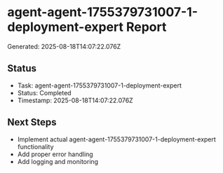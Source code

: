 # agent-agent-1755379731007-1-deployment-expert Report

Generated: 2025-08-18T14:07:22.076Z

## Status
- Task: agent-agent-1755379731007-1-deployment-expert
- Status: Completed
- Timestamp: 2025-08-18T14:07:22.076Z

## Next Steps
- Implement actual agent-agent-1755379731007-1-deployment-expert functionality
- Add proper error handling
- Add logging and monitoring
